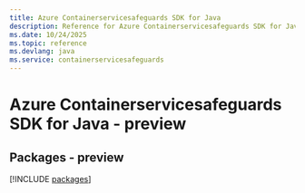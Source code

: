 ```yaml
---
title: Azure Containerservicesafeguards SDK for Java
description: Reference for Azure Containerservicesafeguards SDK for Java
ms.date: 10/24/2025
ms.topic: reference
ms.devlang: java
ms.service: containerservicesafeguards
---
```

# Azure Containerservicesafeguards SDK for Java - preview
## Packages - preview
[!INCLUDE [packages](containerservicesafeguards-index.md)]